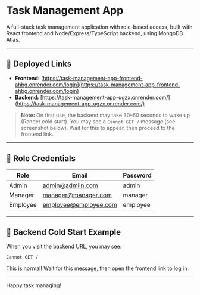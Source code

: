 # Task Management App

A full-stack task management application with role-based access, built with React frontend and Node/Express/TypeScript backend, using MongoDB Atlas.

---

## 🚀 Deployed Links

- **Frontend:** [https://task-management-app-frontend-ahbg.onrender.com/login](https://task-management-app-frontend-ahbg.onrender.com/login)
- **Backend:** [https://task-management-app-ugzx.onrender.com/](https://task-management-app-ugzx.onrender.com/)

> **Note:** On first use, the backend may take 30–60 seconds to wake up (Render cold start). You may see a `Cannot GET /` message (see screenshot below). Wait for this to appear, then proceed to the frontend link.

---

## 👤 Role Credentials

| Role     | Email                 | Password |
| -------- | --------------------- | -------- |
| Admin    | admin@admiin.com      | admin    |
| Manager  | manager@manager.com   | manager  |
| Employee | employee@employee.com | employee |

---

## 📸 Backend Cold Start Example

When you visit the backend URL, you may see:

```
Cannot GET /
```

This is normal! Wait for this message, then open the frontend link to log in.

---

Happy task managing!
